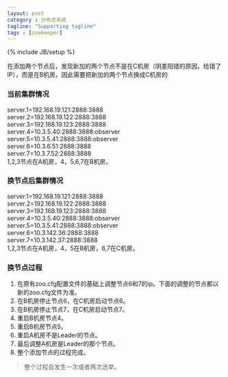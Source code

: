 ```yaml
---
layout: post
category : 分布式系统
tagline: "Supporting tagline"
tags : [zookeeper]
---
```

{% include JB/setup %}

在添加两个节点后，发现新加的两个节点不是在C机房（阴差阳错的原因，给错了IP），而是在B机房。因此需要把新加的两个节点换成C机房的

### 当前集群情况
 server.1=192.168.19.121:2888:3888<br>
 server.2=192.168.19.122:2888:3888<br>
 server.3=192.168.19.123:2888:3888<br>
 server.4=10.3.5.40:2888:3888:observer<br>
 server.5=10.3.5.41:2888:3888:observer<br>
 server.6=10.3.6.51:2888:3888<br>
 server.7=10.3.7.52:2888:3888<br>
1,2,3节点在A机房，4，5,6,7在B机房。

### 换节点后集群情况
server.1=192.168.19.121:2888:3888<br>
server.2=192.168.19.122:2888:3888<br>
server.3=192.168.19.123:2888:3888<br>
server.4=10.3.5.40:2888:3888:observer<br>
server.5=10.3.5.41:2888:3888:observer<br>
server.6=10.3.142.36:2888:3888<br>
server.7=10.3.142.37:2888:3888<br>
1,2,3节点在A机房，4，5在B机房，6,7在C机房。

### 换节点过程

 1. 在原有zoo.cfg配置文件的基础上调整节点6和7的ip。下面的调整的节点都以新的zoo.cfg文件为准。
 2. 在B机房停止节点6，在C机房启动节点6。
 3. 在B机房停止节点7，在C机房启动节点7。
 4. 重启B机房节点4。
 5. 重启B机房节点5。
 6. 重启A机房不是Leader的节点。
 7. 最后调整A机房是Leader的那个节点。
 8. 整个添加节点的过程完成。

> 整个过程会发生一次或者两次选举。
